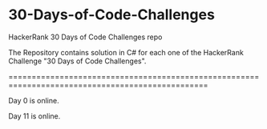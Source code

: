 # 30-Days-of-Code-Challenges
HackerRank 30 Days of Code Challenges repo

The Repository contains solution in C# for each one of the HackerRank Challenge "30 Days of Code Challenges".

=================================================================================================


Day 0 is online.

Day 11 is online.
